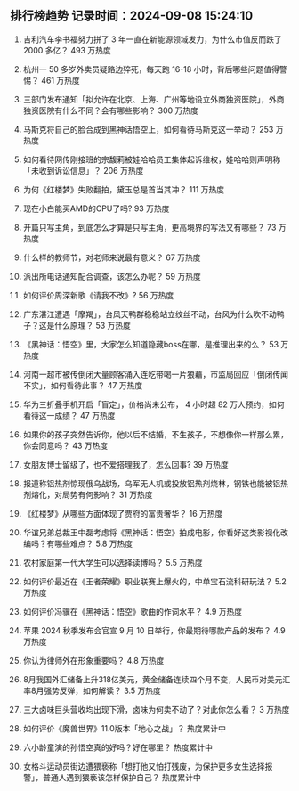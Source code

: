 
## 排行榜趋势 记录时间：2024-09-08 15:24:10
  
  1. 吉利汽车李书福努力拼了 3 年一直在新能源领域发力，为什么市值反而跌了 2000 多亿？ 493 万热度
    
  2. 杭州一 50 多岁外卖员疑路边猝死，每天跑 16-18 小时，背后哪些问题值得警惕？ 461 万热度
    
  3. 三部门发布通知「拟允许在北京、上海、广州等地设立外商独资医院」，外商独资医院有什么不同？会有哪些影响？ 300 万热度
    
  4. 马斯克将自己的脸合成到黑神话悟空上，如何看待马斯克这一举动？ 253 万热度
    
  5. 如何看待网传刚接班的宗馥莉被娃哈哈员工集体起诉维权，娃哈哈则声明称「未收到诉讼信息」？ 206 万热度
    
  6. 为何《红楼梦》失败翻拍，黛玉总是首当其冲？ 111 万热度
    
  7. 现在小白能买AMD的CPU了吗? 93 万热度
    
  8. 开篇只写主角，到底怎么才算是只写主角，更高境界的写法又有哪些？ 73 万热度
    
  9. 什么样的教师节，对老师来说最有意义？ 67 万热度
    
  10. 派出所电话通知配合调查，该怎么办呢？ 59 万热度
    
  11. 如何评价周深新歌《请我不改》? 56 万热度
    
  12. 广东湛江遭遇「摩羯」，台风天鸭群稳稳站立纹丝不动，台风为什么吹不动鸭子？这是什么原理？ 53 万热度
    
  13. 《黑神话：悟空》里，大家怎么知道隐藏boss在哪，是推理出来的么？ 53 万热度
    
  14. 河南一超市被传倒闭大量顾客涌入连吃带喝一片狼藉，市监局回应「倒闭传闻不实」，如何看待此事？ 47 万热度
    
  15. 华为三折叠手机开启「盲定」，价格尚未公布， 4 小时超 82 万人预约，如何看待这一成绩？ 47 万热度
    
  16. 如果你的孩子突然告诉你，他以后不结婚，不生孩子，不想像你一样那么累，你会同意吗？ 43 万热度
    
  17. 女朋友博士留级了，也不爱搭理我了，怎么回事? 39 万热度
    
  18. 报道称铝热剂惊现俄乌战场，乌军无人机或投放铝热剂烧林，钢铁也能被铝热剂熔化，对局势有何影响？ 31 万热度
    
  19. 《红楼梦》从哪些方面体现了贾府的富贵奢华？ 16 万热度
    
  20. 华谊兄弟总裁王中磊考虑将《黑神话：悟空》拍成电影，你看好这类影视化改编吗？有哪些难点？ 5.8 万热度
    
  21. 农村家庭第一代大学生可以选择读博吗？ 5.5 万热度
    
  22. 如何评价最近在《王者荣耀》职业联赛上爆火的，中单宝石流科研玩法？ 5.2 万热度
    
  23. 如何评价冯骥在《黑神话：悟空》歌曲的作词水平？ 4.9 万热度
    
  24. 苹果 2024 秋季发布会官宣 9 月 10 日举行，你最期待哪款产品的发布？ 4.9 万热度
    
  25. 你认为律师外在形象重要吗？ 4.8 万热度
    
  26. 8月我国外汇储备上升318亿美元，黄金储备连续四个月不变，人民币对美元汇率8月强势反弹，如何解读？ 3.5 万热度
    
  27. 三大卤味巨头营收均出现下滑，卤味为何卖不动了？对此你怎么看？ 3 万热度
    
  28. 如何评价《魔兽世界》11.0版本「地心之战」？ 热度累计中
    
  29. 六小龄童演的孙悟空真的好吗？好在哪里？ 热度累计中
    
  30. 女格斗运动员街边遭猥亵称「想打他又怕打残废，为保护更多女生选择报警」，普通人遇到猥亵该怎样保护自己？ 热度累计中
    